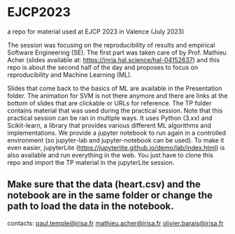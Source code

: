 # EJCP2023
a repo for material used at EJCP 2023 in Valence (July 2023)

The session was focusing on the reproducibility of results and empirical Software Engineering (SE).
The first part was taken care of by Prof. Mathieu Acher (slides available at: https://inria.hal.science/hal-04152637)
and this repo is about the second half of the day and proposes to focus on reproducibility and Machine Learning (ML).

Slides that come back to the basics of ML are available in the Presentation folder.
The animation for SVM is not there anymore and there are links at the bottom of slides that are clickable or URLs for reference.
The TP folder contains material that was used during the practical session.
Note that this practical session can be ran in multiple ways.
It uses Python (3.xx) and Scikit-learn, a library that provides various different ML algorithms and implementations.
We provide a jupyter notebook to run again in a controlled environment (so jupyter-lab and jupyter-notebook can be used).
To make it even easier, jupyterLite (https://jupyterlite.github.io/demo/lab/index.html) is also available and run everything in the web.
You just have to clone this repo and import the TP material in the jupyterLite session.
## Make sure that the data (heart.csv) and the notebook are in the same folder or change the path to load the data in the notebook.

contacts:
paul.temple@irisa.fr
mathieu.acher@irisa.fr
olivier.barais@irisa.fr
